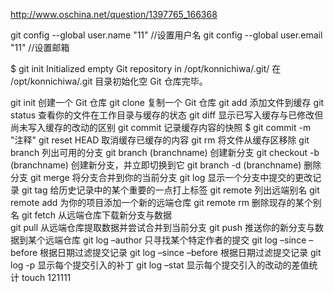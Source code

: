 

http://www.oschina.net/question/1397765_166368

git config --global user.name "11" //设置用户名 
git config --global user.email "11" //设置邮箱

$ git init Initialized empty Git repository in /opt/konnichiwa/.git/
在 /opt/konnichiwa/.git 目录初始化空 Git 仓库完毕。

 git init 创建一个 Git 仓库
git clone 复制一个 Git 仓库
git add 添加文件到缓存
git status 查看你的文件在工作目录与缓存的状态 
git diff 显示已写入缓存与已修改但尚未写入缓存的改动的区别
git commit 记录缓存内容的快照  $ git commit -m "注释"
git reset HEAD 取消缓存已缓存的内容
git rm 将文件从缓存区移除
git branch 列出可用的分支
git branch (branchname) 创建新分支
git checkout -b (branchname) 创建新分支，并立即切换到它
git branch -d (branchname) 删除分支
git merge 将分支合并到你的当前分支
git log 显示一个分支中提交的更改记录
git tag 给历史记录中的某个重要的一点打上标签
git remote 列出远端别名
git remote add 为你的项目添加一个新的远端仓库
git remote rm 删除现存的某个别名
git fetch 从远端仓库下载新分支与数据  
git pull 从远端仓库提取数据并尝试合并到当前分支
git push 推送你的新分支与数据到某个远端仓库
git log –author 只寻找某个特定作者的提交
git log –since –before 根据日期过滤提交记录
git log –since –before 根据日期过滤提交记录
git log -p 显示每个提交引入的补丁
git log –stat 显示每个提交引入的改动的差值统计
touch 121111





















